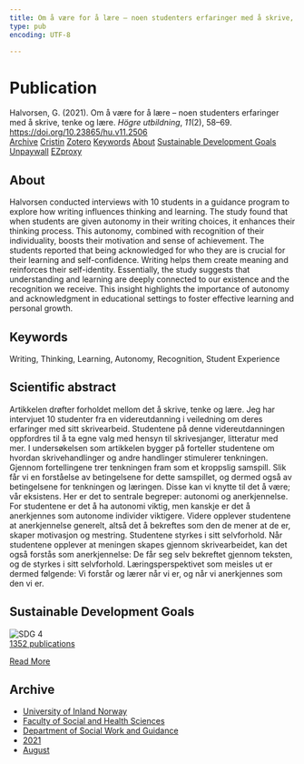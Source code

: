 ```yaml
---
title: Om å være for å lære – noen studenters erfaringer med å skrive, tenke og lære
type: pub
encoding: UTF-8

---
```

<h1>Publication</h1>
<article id="csl-bib-container-WMLHTA2Z" class="csl-bib-container">
  <div class="csl-bib-body"> <div class="csl-entry">Halvorsen, G. (2021). Om å være for å lære – noen studenters erfaringer med å skrive, tenke og lære. <i>Högre utbildning</i>, <i>11</i>(2), 58–69. <a href="https://doi.org/10.23865/hu.v11.2506">https://doi.org/10.23865/hu.v11.2506</a></div> </div>
  <div class="csl-bib-buttons">
    <a href="#taxonomy-article-WMLHTA2Z" alt="archive" class="csl-bib-button">Archive</a>
    <a href="https://app.cristin.no/results/show.jsf?id=1929298" alt="Cristin" class="csl-bib-button">Cristin</a>
    <a href="http://zotero.org/groups/5881554/items/WMLHTA2Z" alt="Zotero" class="csl-bib-button">Zotero</a>
    <a href="#keywords-article-WMLHTA2Z" alt="keywords" class="csl-bib-button">Keywords</a>
    <a href="#about-article-WMLHTA2Z" alt="about_pub" class="csl-bib-button">About</a>
    <a href="#sdg-article-WMLHTA2Z" alt="sdg" class="csl-bib-button">Sustainable Development Goals</a>
    <a href="https://hogreutbildning.se/index.php/hu/article/download/2506/5641" alt="Unpaywall" class="csl-bib-button">Unpaywall</a>
    <a href="https://hogreutbildning.se/index.php/hu/article/download/2506/5641" alt="EZproxy" class="csl-bib-button">EZproxy</a>
  </div>
  <div id="csl-bib-meta-container-WMLHTA2Z"></div>
</article>
<div id="csl-bib-meta-WMLHTA2Z" class="csl-bib-meta">
  <article id="about-article-WMLHTA2Z" class="about_pub-article">
    <h1>About</h1>
    Halvorsen conducted interviews with 10 students in a guidance program to explore how writing influences thinking and learning. The study found that when students are given autonomy in their writing choices, it enhances their thinking process. This autonomy, combined with recognition of their individuality, boosts their motivation and sense of achievement. The students reported that being acknowledged for who they are is crucial for their learning and self-confidence. Writing helps them create meaning and reinforces their self-identity. Essentially, the study suggests that understanding and learning are deeply connected to our existence and the recognition we receive. This insight highlights the importance of autonomy and acknowledgment in educational settings to foster effective learning and personal growth.
  </article>
  <article id="keywords-article-WMLHTA2Z" class="keywords-article">
    <h1>Keywords</h1>
    Writing, Thinking, Learning, Autonomy, Recognition, Student Experience
  </article>
  <article id="abstract-article-WMLHTA2Z" class="abstract-article">
    <h1>Scientific abstract</h1>
    Artikkelen drøfter forholdet mellom det å skrive, tenke og lære. Jeg har intervjuet 10 studenter fra en videreutdanning i veiledning om deres erfaringer med sitt skrivearbeid. Studentene på denne videreutdanningen oppfordres til å ta egne valg med hensyn til skrivesjanger, litteratur med mer. I undersøkelsen som artikkelen bygger på forteller studentene om hvordan skrivehandlinger og andre handlinger stimulerer tenkningen. Gjennom fortellingene trer tenkningen fram som et kroppslig samspill. Slik får vi en forståelse av betingelsene for dette samspillet, og dermed også av betingelsene for tenkningen og læringen. Disse kan vi knytte til det å være; vår eksistens. Her er det to sentrale begreper: autonomi og anerkjennelse. For studentene er det å ha autonomi viktig, men kanskje er det å anerkjennes som autonome individer viktigere. Videre opplever studentene at anerkjennelse generelt, altså det å bekreftes som den de mener at de er, skaper motivasjon og mestring. Studentene styrkes i sitt selvforhold. Når studentene opplever at meningen skapes gjennom skrivearbeidet, kan det også forstås som anerkjennelse: De får seg selv bekreftet gjennom teksten, og de styrkes i sitt selvforhold. Læringsperspektivet som meisles ut er dermed følgende: Vi forstår og lærer når vi er, og når vi anerkjennes som den vi er.
  </article>
  <article id="sdg-article-WMLHTA2Z" class="sdg-article">
    <h1>Sustainable Development Goals</h1>
    <div class="sdg-container"><div id="sdg4" class="sdg">
        <img src="{{< params subfolder >}}images/sdg/sdg04_en.png" class="image" alt="SDG 4">
        <div class="sdg-overlay">
          <a href="/en/archive/?key=?sdg=4#archive" class="sdg-publication-count"><span>1352</span> publications</a>
          <p><a href="https://sdgs.un.org/goals/goal4" class="sdg-read-more">Read More</a></p>
        </div>
      </div></div>
  </article>
  <article id="taxonomy-article-WMLHTA2Z" class="taxonomy-article">
    <h1>Archive</h1>
    <ul>
      <li>
        <a href="/en/archive/?key=3DCRN523">University of Inland Norway</a>
      </li>
      <li>
        <a href="/en/archive/?key=IDKFS3MX">Faculty of Social and Health Sciences</a>
      </li>
      <li>
        <a href="/en/archive/?key=CU4VFGCV">Department of Social Work and Guidance</a>
      </li>
      <li>
        <a href="/en/archive/?key=2C96K84E">2021</a>
      </li>
      <li>
        <a href="/en/archive/?key=RZJY5L2W">August</a>
      </li>
    </ul>
  </article>
</div>
